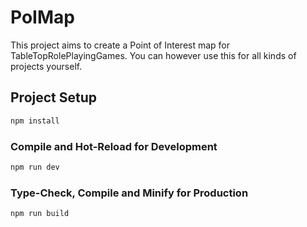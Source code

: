 # PoIMap

This project aims to create a Point of Interest map for TableTopRolePlayingGames. You can however use this for all kinds of projects yourself. 

## Project Setup

```sh
npm install
```

### Compile and Hot-Reload for Development

```sh
npm run dev
```

### Type-Check, Compile and Minify for Production

```sh
npm run build
```

